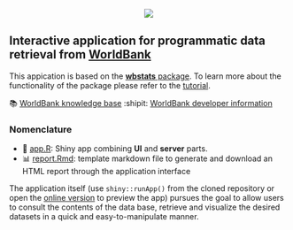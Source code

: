 <p align="center">
  <img src="https://github.com/ordanovich/images/blob/master/portadaWlogos.png?raw=true">
</p>

## Interactive application for programmatic data retrieval from [WorldBank](https://www.worldbank.org/)

This appication is based on the [**wbstats** package](https://github.com/GIST-ORNL/wbstats). To learn more about the functionality of the package please refer to the [tutorial](https://cran.r-project.org/web/packages/wbstats/vignettes/Using_the_wbstats_package.html#fn2).

:books: [WorldBank knowledge base](https://datahelpdesk.worldbank.org/knowledgebase)
:shipit: [WorldBank developer information](https://datahelpdesk.worldbank.org/knowledgebase/topics/125589)

### Nomenclature

- :rocket: [app.R](https://github.com/ordanovich/downloadWORLDBANK/blob/master/app.R): Shiny app combining **UI** and **server** parts.
- :bar_chart: [report.Rmd](https://github.com/ordanovich/downloadWORLDBANK/blob/master/report.Rmd): template markdown file to generate and download an HTML report through the application interface

The application itself (use `shiny::runApp()` from the cloned repository or open the <a href="http://193.146.75.235/sample-apps/final_apps/worldbank_download/"  rel="noopener noreferrer" target="_blank">online version</a> to preview the app) pursues the goal to allow users to consult the contents of the data base, retrieve and visualize the desired datasets in a quick and easy-to-manipulate manner. 

